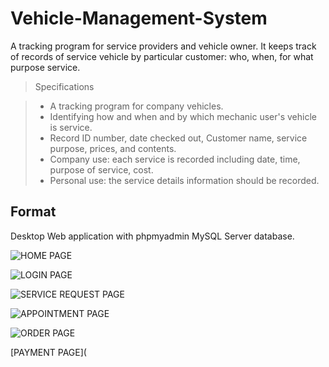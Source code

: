 # Vehicle-Management-System

A tracking program for service providers and vehicle owner.
It keeps track of records of service vehicle by particular customer: 
who, when, for what purpose service.

> Specifications 

> *	A tracking program for company vehicles. 
> *	Identifying how and when and by which mechanic user's vehicle is service. 
> * Record ID number, date checked out, Customer name, service purpose, prices, and contents. 
> * Company use: each service is recorded including date, time, purpose of service, cost. 
> * Personal use: the service details information should be recorded. 

## Format

Desktop Web application with phpmyadmin MySQL Server database.


![HOME PAGE](https://user-images.githubusercontent.com/77150491/164752516-b0803427-e26d-42de-8ff7-a5c4ad11d62f.jpg)

![LOGIN PAGE](https://user-images.githubusercontent.com/77150491/164753476-ed9ed895-c333-461f-a9e9-3d70c589bf18.jpg)

![SERVICE REQUEST PAGE](https://user-images.githubusercontent.com/77150491/164754377-e3f0195c-23dc-444b-ac73-b71bade99fda.jpg)

![APPOINTMENT PAGE](https://user-images.githubusercontent.com/77150491/164754624-2947b9fe-3b84-462e-97d7-cb627c1b3f80.jpg)

![ORDER PAGE](https://user-images.githubusercontent.com/77150491/164754624-2947b9fe-3b84-462e-97d7-cb627c1b3f80.jpg)

[PAYMENT PAGE](


